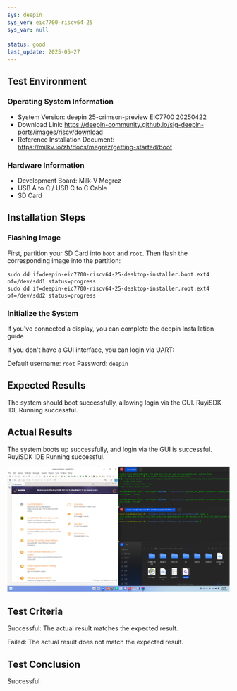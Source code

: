```yaml
---
sys: deepin
sys_ver: eic7700-riscv64-25
sys_var: null

status: good
last_update: 2025-05-27
---
```


## Test Environment

### Operating System Information

- System Version: deepin 25-crimson-preview EIC7700 20250422
- Download Link: https://deepin-community.github.io/sig-deepin-ports/images/riscv/download
- Reference Installation Document: https://milkv.io/zh/docs/megrez/getting-started/boot

### Hardware Information

- Development Board: Milk-V Megrez
- USB A to C / USB C to C Cable
- SD Card

## Installation Steps

### Flashing Image

First, partition your SD Card into `boot` and `root`. Then flash the corresponding image into the partition:

``` shell
sudo dd if=deepin-eic7700-riscv64-25-desktop-installer.boot.ext4 of=/dev/sdd1 status=progress
sudo dd if=deepin-eic7700-riscv64-25-desktop-installer.root.ext4 of=/dev/sdd2 status=progress
```

### Initialize the System

If you've connected a display, you can complete the deepin Installation guide

If you don't have a GUI interface, you can login via UART:

Default username: `root`
Password: `deepin`

## Expected Results

The system should boot successfully, allowing login via the GUI. RuyiSDK IDE Running successful.

## Actual Results

The system boots up successfully, and login via the GUI is successful. RuyiSDK IDE Running successful.

![screenshot](./screenshot.png)

## Test Criteria

Successful: The actual result matches the expected result.

Failed: The actual result does not match the expected result.

## Test Conclusion

Successful
